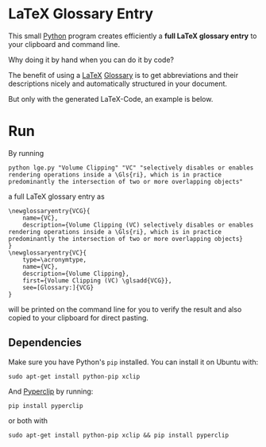 # LaTeX Glossary Entry
This small [Python](https://www.python.org) program creates efficiently a **full LaTeX glossary entry** to your clipboard and command line.

Why doing it by hand when you can do it by code?

The benefit of using a [LaTeX](https://www.latex-project.org) [Glossary](http://tug.ctan.org/macros/latex/contrib/glossaries/glossariesbegin.pdf) is to get abbreviations and their descriptions nicely and automatically structured in your document.

But only with the generated LaTeX-Code, an example is below. 

# Run
By running

```
python lge.py "Volume Clipping" "VC" "selectively disables or enables rendering operations inside a \Gls{ri}, which is in practice predominantly the intersection of two or more overlapping objects"
```

a full LaTeX glossary entry as

```
\newglossaryentry{VCG}{
    name={VC},
    description={Volume Clipping (VC) selectively disables or enables rendering operations inside a \Gls{ri}, which is in practice predominantly the intersection of two or more overlapping objects}
}
\newglossaryentry{VC}{
    type=\acronymtype,
    name={VC},
    description={Volume Clipping},
    first={Volume Clipping (VC) \glsadd{VCG}},
    see=[Glossary:]{VCG}
}
```
will be printed on the command line for you to verify the result and also copied to your clipboard for direct pasting.

## Dependencies
Make sure you have Python's `pip` installed. You can install it on Ubuntu with:

```
sudo apt-get install python-pip xclip
```
And [Pyperclip](https://github.com/asweigart/pyperclip) by running:

```
pip install pyperclip
```
or both with
```
sudo apt-get install python-pip xclip && pip install pyperclip
```
